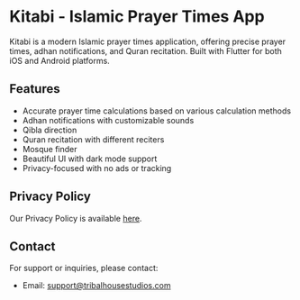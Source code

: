# Kitabi - Islamic Prayer Times App

Kitabi is a modern Islamic prayer times application, offering precise prayer times, adhan notifications, and Quran recitation. Built with Flutter for both iOS and Android platforms.

## Features

- Accurate prayer time calculations based on various calculation methods
- Adhan notifications with customizable sounds
- Qibla direction
- Quran recitation with different reciters
- Mosque finder
- Beautiful UI with dark mode support
- Privacy-focused with no ads or tracking

## Privacy Policy

Our Privacy Policy is available [here](PRIVACY_POLICY.md).

## Contact

For support or inquiries, please contact:
- Email: support@tribalhousestudios.com
